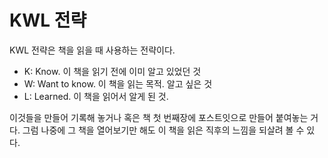 # KWL 전략

KWL 전략은 책을 읽을 때 사용하는 전략이다. 

- K: Know. 이 책을 읽기 전에 이미 알고 있었던 것  
- W: Want to know. 이 책을 읽는 목적. 알고 싶은 것  
- L: Learned. 이 책을 읽어서 알게 된 것.

이것들을 만들어 기록해 놓거나 혹은 책 첫 번째장에 포스트잇으로 만들어 붙여놓는 거다. 그럼 나중에 그 책을 열어보기만 해도 이 책을 읽은 직후의 느낌을 되살려 볼 수 있다.